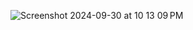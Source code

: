 ![Screenshot 2024-09-30 at 10 13 09 PM](https://github.com/user-attachments/assets/6fa64530-97be-41c9-a08f-c6c88def9606)
